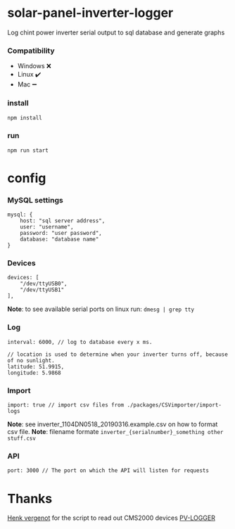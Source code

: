 # solar-panel-inverter-logger
Log chint power inverter serial output to sql database and generate graphs

### Compatibility
- Windows :x:
- Linux :heavy_check_mark:
- Mac :heavy_minus_sign:

### install
```bash
npm install
```

### run
```
npm run start
```

# config

### MySQL settings
```
mysql: {
    host: "sql server address",
    user: "username",
    password: "user password",
    database: "database name"
}
```

### Devices
```
devices: [
    "/dev/ttyUSB0",
    "/dev/ttyUSB1"
],
```
**Note**: to see available serial ports on linux run: `dmesg | grep tty`

### Log
```
interval: 6000, // log to database every x ms.

// location is used to determine when your inverter turns off, because of no sunlight.
latitude: 51.9915,
longitude: 5.9868
```

### Import
```
import: true // import csv files from ./packages/CSVimporter/import-logs
```
**Note**: see inverter_1104DN0518_20190316.example.csv on how to format csv file.
**Note**: filename formate `inverter_{serialnumber}_something other stuff.csv`

### API
```
port: 3000 // The port on which the API will listen for requests
```

# Thanks
[Henk vergenot](https://github.com/hvegh) for the script to read out CMS2000 devices [PV-LOGGER](https://github.com/hvegh/PV-Logger.git) 
